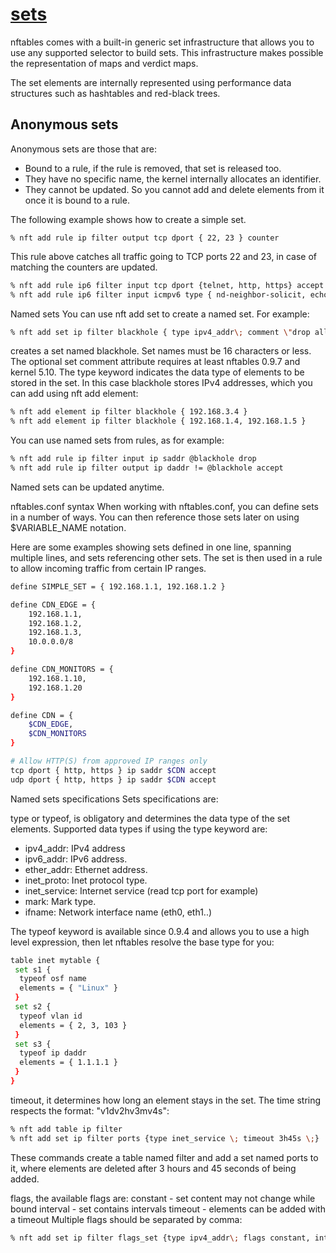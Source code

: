 # **[sets](https://wiki.nftables.org/wiki-nftables/index.php/Sets)**

nftables comes with a built-in generic set infrastructure that allows you to use any supported selector to build sets. This infrastructure makes possible the representation of maps and verdict maps.

The set elements are internally represented using performance data structures such as hashtables and red-black trees.

## Anonymous sets

Anonymous sets are those that are:

- Bound to a rule, if the rule is removed, that set is released too.
- They have no specific name, the kernel internally allocates an identifier.
- They cannot be updated. So you cannot add and delete elements from it once it is bound to a rule.

The following example shows how to create a simple set.

```% nft add rule ip filter output tcp dport { 22, 23 } counter```

This rule above catches all traffic going to TCP ports 22 and 23, in case of matching the counters are updated.

```bash
% nft add rule ip6 filter input tcp dport {telnet, http, https} accept
% nft add rule ip6 filter input icmpv6 type { nd-neighbor-solicit, echo-request, nd-router-advert, nd-neighbor-advert } accept
```

Named sets
You can use nft add set to create a named set. For example:

```bash
% nft add set ip filter blackhole { type ipv4_addr\; comment \"drop all packets from these hosts\" \; }
```

creates a set named blackhole. Set names must be 16 characters or less. The optional set comment attribute requires at least nftables 0.9.7 and kernel 5.10. The type keyword indicates the data type of elements to be stored in the set. In this case blackhole stores IPv4 addresses, which you can add using nft add element:

```bash
% nft add element ip filter blackhole { 192.168.3.4 }
% nft add element ip filter blackhole { 192.168.1.4, 192.168.1.5 }

```

You can use named sets from rules, as for example:

```bash
% nft add rule ip filter input ip saddr @blackhole drop
% nft add rule ip filter output ip daddr != @blackhole accept
```

Named sets can be updated anytime.

nftables.conf syntax
When working with nftables.conf, you can define sets in a number of ways. You can then reference those sets later on using $VARIABLE_NAME notation.

Here are some examples showing sets defined in one line, spanning multiple lines, and sets referencing other sets. The set is then used in a rule to allow incoming traffic from certain IP ranges.

```bash
define SIMPLE_SET = { 192.168.1.1, 192.168.1.2 }

define CDN_EDGE = {
    192.168.1.1,
    192.168.1.2,
    192.168.1.3,
    10.0.0.0/8
}

define CDN_MONITORS = {
    192.168.1.10,
    192.168.1.20
}

define CDN = {
    $CDN_EDGE,
    $CDN_MONITORS
}

# Allow HTTP(S) from approved IP ranges only
tcp dport { http, https } ip saddr $CDN accept
udp dport { http, https } ip saddr $CDN accept
```

Named sets specifications
Sets specifications are:

type or typeof, is obligatory and determines the data type of the set elements.
Supported data types if using the type keyword are:

- ipv4_addr: IPv4 address
- ipv6_addr: IPv6 address.
- ether_addr: Ethernet address.
- inet_proto: Inet protocol type.
- inet_service: Internet service (read tcp port for example)
- mark: Mark type.
- ifname: Network interface name (eth0, eth1..)

The typeof keyword is available since 0.9.4 and allows you to use a high level expression, then let nftables resolve the base type for you:

```bash
table inet mytable {
 set s1 {
  typeof osf name
  elements = { "Linux" }
 }
 set s2 {
  typeof vlan id
  elements = { 2, 3, 103 }
 }
 set s3 {
  typeof ip daddr
  elements = { 1.1.1.1 }
 }
}
```

timeout, it determines how long an element stays in the set. The time string respects the format: "v1dv2hv3mv4s":

```bash
% nft add table ip filter
% nft add set ip filter ports {type inet_service \; timeout 3h45s \;}
```

These commands create a table named filter and add a set named ports to it, where elements are deleted after 3 hours and 45 seconds of being added.

flags, the available flags are:
constant - set content may not change while bound
interval - set contains intervals
timeout - elements can be added with a timeout
Multiple flags should be separated by comma:

```bash
% nft add set ip filter flags_set {type ipv4_addr\; flags constant, interval\;}
```
